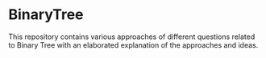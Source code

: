 # BinaryTree
This repository contains various approaches of different questions related to Binary Tree with an elaborated explanation of the approaches and ideas.

